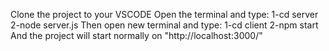 Clone the project to your VSCODE
Open the terminal and type: 
1-cd server
2-node server.js
Then open new terminal and type:
1-cd client
2-npm start
And the project will start normally on "http://localhost:3000/"
